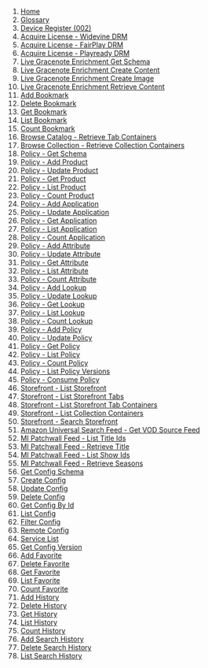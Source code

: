 1) [Home][home] 
1) [Glossary][glossary]
1) [Device Register (002)][002] 
1) [Acquire License - Widevine DRM][wvp]
1) [Acquire License - FairPlay DRM][afp]
1) [Acquire License - Playready DRM][prp]
1) [Live Gracenote Enrichment Get Schema][078-01]
1) [Live Gracenote Enrichment Create Content][078-02]
1) [Live Gracenote Enrichment Create Image][078-03]
1) [Live Gracenote Enrichment Retrieve Content][078-04]
1) [Add Bookmark][008-01]
1) [Delete Bookmark][008-02]
1) [Get Bookmark][008-03]
1) [List Bookmark][008-04]
1) [Count Bookmark][008-05]
1) [Browse Catalog - Retrieve Tab Containers][009-01]
1) [Browse Collection - Retrieve Collection Containers][009-02]
1) [Policy - Get Schema][023-01]
1) [Policy - Add Product][023-02]
1) [Policy - Update Product][023-03]
1) [Policy - Get Product][023-04]
1) [Policy - List Product][023-05]
1) [Policy - Count Product][023-06]
1) [Policy - Add Application][023-07]
1) [Policy - Update Application][023-08]
1) [Policy - Get Application][023-09]
1) [Policy - List Application][023-10]
1) [Policy - Count Application][023-11]
1) [Policy - Add Attribute][023-12]
1) [Policy - Update Attribute][023-13]
1) [Policy - Get Attribute][023-14]
1) [Policy - List Attribute][023-15]
1) [Policy - Count Attribute][023-16]
1) [Policy - Add Lookup][023-17]
1) [Policy - Update Lookup][023-18]
1) [Policy - Get Lookup][023-19]
1) [Policy - List Lookup][023-20]
1) [Policy - Count Lookup][023-21]
1) [Policy - Add Policy][023-22]
1) [Policy - Update Policy][023-23]
1) [Policy - Get Policy][023-24]
1) [Policy - List Policy][023-25]
1) [Policy - Count Policy][023-26]
1) [Policy - List Policy Versions][023-27]
1) [Policy - Consume Policy][023-28]
1) [Storefront - List Storefront][087-01]
1) [Storefront - List Storefront Tabs][087-02]
1) [Storefront - List Storefront Tab Containers][087-03]
1) [Storefront - List Collection Containers][087-04]
1) [Storefront - Search Storefront][087-05]
1) [Amazon Universal Search Feed - Get VOD Source Feed][089-01]
1) [MI Patchwall Feed - List Title Ids][090-01]
1) [MI Patchwall Feed - Retrieve Title][090-02]
1) [MI Patchwall Feed - List Show Ids][090-03]
1) [MI Patchwall Feed - Retrieve Seasons][090-01]
1) [Get Config Schema][001-01]
1) [Create Config][001-02]
1) [Update Config][001-03]
1) [Delete Config][001-04]
1) [Get Config By Id][001-05]
1) [List Config][001-06]
1) [Filter Config][001-07]
1) [Remote Config][001-08]
1) [Service List][001-09]
1) [Get Config Version][001-10]
1) [Add Favorite][004-01]
1) [Delete Favorite][004-02]
1) [Get Favorite][004-03]
1) [List Favorite][004-04]
1) [Count Favorite][004-05]
1) [Add History][045-01]
1) [Delete History][045-02]
1) [Get History][045-03]
1) [List History][045-04]
1) [Count History][045-05]
1) [Add Search History][083-01]
1) [Delete Search History][083-02]
1) [List Search History][083-03]


[home]: https://github.com/fl-edge-service/edge-api-docs/wiki
[glossary]: https://github.com/fl-edge-service/edge-api-docs/wiki/Glossary
[002]: https://github.com/fl-edge-service/edge-api-docs/wiki/002-Device-Register
[wvp]: https://github.com/fl-edge-service/edge-api-docs/wiki/Widevine-Proxy
[afp]: https://github.com/fl-edge-service/edge-api-docs/wiki/FairPlay-Proxy
[prp]: https://github.com/fl-edge-service/edge-api-docs/wiki/PlayReady-Proxy
[078-01]: https://github.com/fl-edge-service/edge-api-docs/wiki/078-Live-Gracenote-Enrichment-Get-Schema-01
[078-02]: https://github.com/fl-edge-service/edge-api-docs/wiki/078-Live-Gracenote-Enrichment-Create-Content-02
[078-03]: https://github.com/fl-edge-service/edge-api-docs/wiki/078-Live-Gracenote-Enrichment-Create-Image-03
[078-04]: https://github.com/fl-edge-service/edge-api-docs/wiki/078-Live-Gracenote-Enrichment-Retrive-Content-04
[008-01]: https://github.com/fl-edge-service/edge-api-docs/wiki/008-Bookmark-Service-Add-Bookmark-01
[008-02]: https://github.com/fl-edge-service/edge-api-docs/wiki/008-Bookmark-Service-Delete-Bookmark-02
[008-03]: https://github.com/fl-edge-service/edge-api-docs/wiki/008-Bookmark-Service-Get-Bookmark-03
[008-04]: https://github.com/fl-edge-service/edge-api-docs/wiki/008-Bookmark-Service-List-Bookmark-04
[008-05]: https://github.com/fl-edge-service/edge-api-docs/wiki/008-Bookmark-Service-Count-Bookmark-05
[009-01]: https://github.com/fl-edge-service/edge-api-docs/wiki/009-Catalog-Service-Browse-Catalog-01
[009-02]: https://github.com/fl-edge-service/edge-api-docs/wiki/009-Catalog-Service-Browse-Collection-02
[023-01]: https://github.com/fl-edge-service/edge-api-docs/wiki/023-Policy-Service-Get-Schema-01
[023-02]: https://github.com/fl-edge-service/edge-api-docs/wiki/023-Policy-Service-Add-Product-02
[023-03]: https://github.com/fl-edge-service/edge-api-docs/wiki/023-Policy-Service-Update-Product-03
[023-04]: https://github.com/fl-edge-service/edge-api-docs/wiki/023-Policy-Service-Get-Product-04
[023-05]: https://github.com/fl-edge-service/edge-api-docs/wiki/023-Policy-Service-List-Product-05
[023-06]: https://github.com/fl-edge-service/edge-api-docs/wiki/023-Policy-Service-Count-Product-06
[023-07]: https://github.com/fl-edge-service/edge-api-docs/wiki/023-Policy-Service-Add-Application-07
[023-08]: https://github.com/fl-edge-service/edge-api-docs/wiki/023-Policy-Service-Update-Application-08
[023-09]: https://github.com/fl-edge-service/edge-api-docs/wiki/023-Policy-Service-Get-Application-09
[023-10]: https://github.com/fl-edge-service/edge-api-docs/wiki/023-Policy-Service-List-Application-10
[023-11]: https://github.com/fl-edge-service/edge-api-docs/wiki/023-Policy-Service-Count-Application-11
[023-12]: https://github.com/fl-edge-service/edge-api-docs/wiki/023-Policy-Service-Add-Attribute-12
[023-13]: https://github.com/fl-edge-service/edge-api-docs/wiki/023-Policy-Service-Update-Attribute-13
[023-14]: https://github.com/fl-edge-service/edge-api-docs/wiki/023-Policy-Service-Get-Attribute-14
[023-15]: https://github.com/fl-edge-service/edge-api-docs/wiki/023-Policy-Service-List-Attribute-15
[023-16]: https://github.com/fl-edge-service/edge-api-docs/wiki/023-Policy-Service-Count-Attribute-16
[023-17]: https://github.com/fl-edge-service/edge-api-docs/wiki/023-Policy-Service-Add-Lookup-17
[023-18]: https://github.com/fl-edge-service/edge-api-docs/wiki/023-Policy-Service-Update-Lookup-18
[023-19]: https://github.com/fl-edge-service/edge-api-docs/wiki/023-Policy-Service-Get-Lookup-19
[023-20]: https://github.com/fl-edge-service/edge-api-docs/wiki/023-Policy-Service-List-Lookup-20
[023-21]: https://github.com/fl-edge-service/edge-api-docs/wiki/023-Policy-Service-Count-Lookup-21
[023-22]: https://github.com/fl-edge-service/edge-api-docs/wiki/023-Policy-Service-Add-Policy-22
[023-23]: https://github.com/fl-edge-service/edge-api-docs/wiki/023-Policy-Service-Update-Policy-23
[023-24]: https://github.com/fl-edge-service/edge-api-docs/wiki/023-Policy-Service-Get-Policy-24
[023-25]: https://github.com/fl-edge-service/edge-api-docs/wiki/023-Policy-Service-List-Policy-25
[023-26]: https://github.com/fl-edge-service/edge-api-docs/wiki/023-Policy-Service-Count-Policy-26
[023-27]: https://github.com/fl-edge-service/edge-api-docs/wiki/023-Policy-Service-List-Policy-Versions-27
[023-28]: https://github.com/fl-edge-service/edge-api-docs/wiki/023-Policy-Service-Consume-Policy-28
[087-01]: https://github.com/fl-edge-service/edge-api-docs/wiki/087-Storefront-List-Storefront-01
[087-02]: https://github.com/fl-edge-service/edge-api-docs/wiki/087-Storefront-List-Storefront-Tabs-02
[087-03]: https://github.com/fl-edge-service/edge-api-docs/wiki/087-Storefront-List-Tab-Containers-03
[087-04]: https://github.com/fl-edge-service/edge-api-docs/wiki/087-Storefront-List-Collection-Containers-04
[087-05]: https://github.com/fl-edge-service/edge-api-docs/wiki/087-Storefront-Search-Storefront-05
[089-01]: https://github.com/fl-edge-service/edge-api-docs/wiki/089-Aus-Cdf-Feed-Get-Vod-Source-Feed-01
[090-01]: https://github.com/fl-edge-service/edge-api-docs/wiki/090-MiPatchwall-Feed-List-Title-Ids-01
[090-02]: https://github.com/fl-edge-service/edge-api-docs/wiki/090-MiPatchwall-Feed-Retrieve-Title-02
[090-03]: https://github.com/fl-edge-service/edge-api-docs/wiki/090-MiPatchwall-Feed-List-Show-Ids-03
[090-04]: https://github.com/fl-edge-service/edge-api-docs/wiki/090-MiPatchwall-Feed-Retrieve-Seasons-04
[001-01]: https://github.com/fl-edge-service/edge-api-docs/wiki/001-Get-Schema-01
[001-02]: https://github.com/fl-edge-service/edge-api-docs/wiki/001-Create-Config-02
[001-03]: https://github.com/fl-edge-service/edge-api-docs/wiki/001-Update-Config-03
[001-04]: https://github.com/fl-edge-service/edge-api-docs/wiki/001-Delete-Config-04
[001-05]: https://github.com/fl-edge-service/edge-api-docs/wiki/001-Get-ConfigById-05
[001-06]: https://github.com/fl-edge-service/edge-api-docs/wiki/001-List-Config-06
[001-07]: https://github.com/fl-edge-service/edge-api-docs/wiki/001-Filter-config-07
[001-08]: https://github.com/fl-edge-service/edge-api-docs/wiki/001-Remote-config-08
[001-09]: https://github.com/fl-edge-service/edge-api-docs/wiki/001-Service-List-09
[001-10]: https://github.com/fl-edge-service/edge-api-docs/wiki/001-GetConfigVersion-10
[004-01]: https://github.com/fl-edge-service/edge-api-docs/wiki/004-Add-Favorite-01
[004-02]: https://github.com/fl-edge-service/edge-api-docs/wiki/004-Delete-Favorite-02
[004-03]: https://github.com/fl-edge-service/edge-api-docs/wiki/004-Get-Favorite-03
[004-04]: https://github.com/fl-edge-service/edge-api-docs/wiki/004-List-Favorite-04
[004-05]: https://github.com/fl-edge-service/edge-api-docs/wiki/004-Count-Favorite-05
[045-01]: https://github.com/fl-edge-service/edge-api-docs/wiki/045-Add-History-01
[045-02]: https://github.com/fl-edge-service/edge-api-docs/wiki/045-Delete-History-02
[045-03]: https://github.com/fl-edge-service/edge-api-docs/wiki/045-Get-History-03
[045-04]: https://github.com/fl-edge-service/edge-api-docs/wiki/045-List-History-04
[045-05]: https://github.com/fl-edge-service/edge-api-docs/wiki/045-Count-History-05
[083-01]: https://github.com/fl-edge-service/edge-api-docs/wiki/083-Add-SearchHistory-01
[083-02]: https://github.com/fl-edge-service/edge-api-docs/wiki/083-Delete-SearchHistory-02
[083-03]: https://github.com/fl-edge-service/edge-api-docs/wiki/083-List-SearchHistory-03